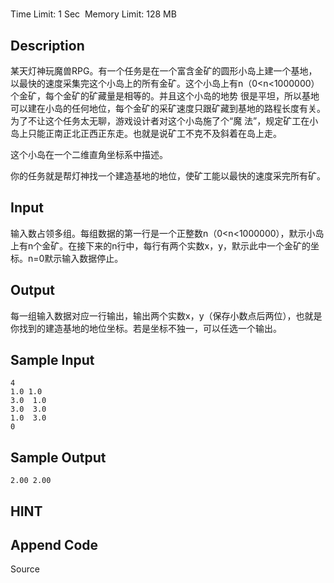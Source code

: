# 
Time Limit: 1 Sec  Memory Limit: 128 MB


## Description
某天灯神玩魔兽RPG。有一个任务是在一个富含金矿的圆形小岛上建一个基地， 以最快的速度采集完这个小岛上的所有金矿。这个小岛上有n（0<n<1000000）个金矿，每个金矿的矿藏量是相等的。并且这个小岛的地势 很是平坦，所以基地可以建在小岛的任何地位，每个金矿的采矿速度只跟矿藏到基地的路程长度有关。为了不让这个任务太无聊，游戏设计者对这个小岛施了个“魔 法”，规定矿工在小岛上只能正南正北正西正东走。也就是说矿工不克不及斜着在岛上走。

这个小岛在一个二维直角坐标系中描述。

你的任务就是帮灯神找一个建造基地的地位，使矿工能以最快的速度采完所有矿。


## Input
输入数占领多组。每组数据的第一行是一个正整数n（0<n<1000000），默示小岛上有n个金矿。在接下来的n行中，每行有两个实数x，y，默示此中一个金矿的坐标。n=0默示输入数据停止。
 


## Output
每一组输入数据对应一行输出，输出两个实数x，y（保存小数点后两位），也就是你找到的建造基地的地位坐标。若是坐标不独一，可以任选一个输出。



## Sample Input
```
4
1.0 1.0
3.0  1.0
3.0  3.0
1.0  3.0
0

```
## Sample Output
```
2.00 2.00

```

## HINT


## Append Code
Source